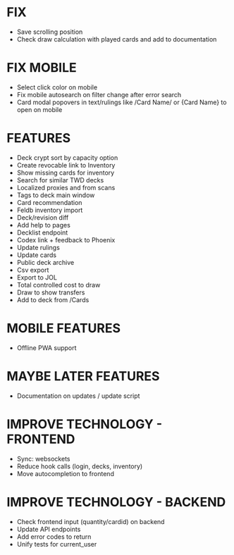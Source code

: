 # FIX
* Save scrolling position
* Check draw calculation with played cards and add to documentation

# FIX MOBILE
* Select click color on mobile
* Fix mobile autosearch on filter change after error search
* Card modal popovers in text/rulings like /Card Name/ or {Card Name} to open on mobile

# FEATURES
* Deck crypt sort by capacity option
* Create revocable link to Inventory
* Show missing cards for inventory
* Search for similar TWD decks
* Localized proxies and from scans
* Tags to deck main window
* Card recommendation
* Feldb inventory import
* Deck/revision diff
* Add help to pages
* Decklist endpoint
* Codex link + feedback to Phoenix
* Update rulings
* Update cards
* Public deck archive
* Csv export
* Export to JOL
* Total controlled cost to draw
* Draw to show transfers
* Add to deck from /Cards

# MOBILE FEATURES
* Offline PWA support

# MAYBE LATER FEATURES
* Documentation on updates / update script

# IMPROVE TECHNOLOGY - FRONTEND
* Sync: websockets
* Reduce hook calls (login, decks, inventory)
* Move autocompletion to frontend

# IMPROVE TECHNOLOGY - BACKEND
* Check frontend input (quantity/cardid) on backend
* Update API endpoints
* Add error codes to return
* Unify tests for current_user
